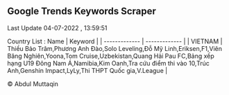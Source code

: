 

## Google Trends Keywords Scraper 
 
Last Update 04-07-2022 , 13:59:51

Country List :
 Name  | Keyword |
| ------------- | ------------- |
| VIETNAM | Thiều Bảo Trâm,Phương Anh Đào,Solo Leveling,Đỗ Mỹ Linh,Eriksen,F1,Viên Băng Nghiên,Yoona,Tom Cruise,Uzbekistan,Quang Hải Pau FC,Bảng xếp hạng U19 Đông Nam Á,Namibia,Kim Oanh,Tra cứu điểm thi vào 10,Trúc Anh,Genshin Impact,LyLy,Thi THPT Quốc gia,V.League |



© Abdul Muttaqin 

